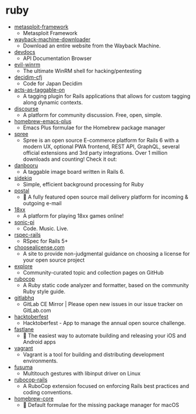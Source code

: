 # ruby
- [metasploit-framework](https://github.com/rapid7/metasploit-framework)
  - Metasploit Framework
- [wayback-machine-downloader](https://github.com/hartator/wayback-machine-downloader)
  - Download an entire website from the Wayback Machine.
- [devdocs](https://github.com/freeCodeCamp/devdocs)
  - API Documentation Browser
- [evil-winrm](https://github.com/Hackplayers/evil-winrm)
  - The ultimate WinRM shell for hacking/pentesting
- [decidim-cfj](https://github.com/codeforjapan/decidim-cfj)
  - Code for Japan Decidim
- [acts-as-taggable-on](https://github.com/mbleigh/acts-as-taggable-on)
  - A tagging plugin for Rails applications that allows for custom tagging along dynamic contexts.
- [discourse](https://github.com/discourse/discourse)
  - A platform for community discussion. Free, open, simple.
- [homebrew-emacs-plus](https://github.com/d12frosted/homebrew-emacs-plus)
  - Emacs Plus formulae for the Homebrew package manager
- [spree](https://github.com/spree/spree)
  - Spree is an open source E-commerce platform for Rails 6 with a modern UX, optional PWA frontend, REST API, GraphQL, several official extensions and 3rd party integrations. Over 1 million downloads and counting! Check it out:
- [danbooru](https://github.com/danbooru/danbooru)
  - A taggable image board written in Rails 6.
- [sidekiq](https://github.com/mperham/sidekiq)
  - Simple, efficient background processing for Ruby
- [postal](https://github.com/postalhq/postal)
  - 📨 A fully featured open source mail delivery platform for incoming & outgoing e-mail
- [18xx](https://github.com/tobymao/18xx)
  - A platform for playing 18xx games online!
- [sonic-pi](https://github.com/sonic-pi-net/sonic-pi)
  - Code. Music. Live.
- [rspec-rails](https://github.com/rspec/rspec-rails)
  - RSpec for Rails 5+
- [choosealicense.com](https://github.com/github/choosealicense.com)
  - A site to provide non-judgmental guidance on choosing a license for your open source project
- [explore](https://github.com/github/explore)
  - Community-curated topic and collection pages on GitHub
- [rubocop](https://github.com/rubocop-hq/rubocop)
  - A Ruby static code analyzer and formatter, based on the community Ruby style guide.
- [gitlabhq](https://github.com/gitlabhq/gitlabhq)
  - GitLab CE Mirror | Please open new issues in our issue tracker on GitLab.com
- [hacktoberfest](https://github.com/digitalocean/hacktoberfest)
  - Hacktoberfest - App to manage the annual open source challenge.
- [fastlane](https://github.com/fastlane/fastlane)
  - 🚀 The easiest way to automate building and releasing your iOS and Android apps
- [vagrant](https://github.com/hashicorp/vagrant)
  - Vagrant is a tool for building and distributing development environments.
- [fusuma](https://github.com/iberianpig/fusuma)
  - Multitouch gestures with libinput driver on Linux
- [rubocop-rails](https://github.com/rubocop-hq/rubocop-rails)
  - A RuboCop extension focused on enforcing Rails best practices and coding conventions.
- [homebrew-core](https://github.com/Homebrew/homebrew-core)
  - 🍻 Default formulae for the missing package manager for macOS
